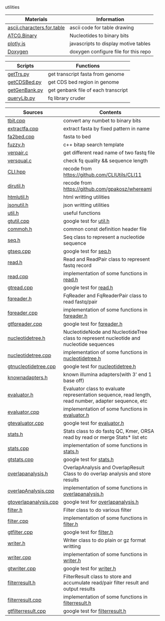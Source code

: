 utilities

|Materials|Information
|---------|-----------
|[ascii.characters.for.table](./ascii.characters.for.table)|ascii code for table drawing
|[ATCG.Binary](./ATCG.Binary)|Nucleotides to binary bits
|[plotly.js](./plotly.js)|javascripts to display motive tables
|[Doxygen](./Doxygen)|doxygen configure file for this repo

|Scripts|Functions
|-------|---------
|[getTrs.py](./getTrs.py)|get transcript fasta from genome
|[getCDSBed.py](./getCDSBed.py)|get CDS bed region in genome
|[getGenBank.py](./getGenBank.py)|get genbank file of each transcript
|[queryLib.py](./queryLib.py)|fq library cruder|  

|Sources|Contents
|----|-----------
|[tbit.cpp](./tbit.cpp)|convert any numbet to binary bits
|[extractfa.cpp](./extractfa.cpp)|extract fasta by fixed pattern in name
|[fa2bed.cpp](./fa2bed.cpp)|fasta to bed
|[fuzzy.h](./fuzzy.h)|c++ bitap search template
|[verpair.c](./verpair.c)|get different read name of two fastq file
|[versqual.c](./versqual.c)|check fq quality && sequence length
|[CLI.hpp](./CLI.hpp)|recode from https://github.com/CLIUtils/CLI11
|[dirutil.h](./dirutil.h)|recode from https://github.com/gpakosz/whereami
|[htmlutil.h](./htmlutil.h)|html writting utilities
|[jsonutil.h](./jsonutil.h)|json writting utilities
|[util.h](./util.h)|useful functions
|[gtutil.cpp](./gtutil.cpp)|google test for [util.h](./util.h)
|[commoh.h](./common.h)|common const definition header file
|[seq.h](./seq.h)|Seq class to represent a nucleotide sequence| 
|[gtseq.cpp](./gtseq.cpp)|google test for [seq.h](./seq.h)
|[read.h](./read.h)|Read and ReadPair class to represent fastq record
|[read.cpp](./read.cpp)|implementation of some functions in [read.h](./read.h)
|[gtread.cpp](./gtread.cpp)|google test for [read.h](./read.h)
|[fqreader.h](./fqreader.h)|FqReader and FqReaderPair class to read fastq/pair
|[fqreader.cpp](./fqreader.cpp)|implementation of some functions in [fqreader.h](./fqreader.h)
|[gtfqreader.cpp](./gtfqreader.cpp)|google test for [fqreader.h](./fqreader.h)
|[nucleotidetree.h](./nucleotidetree.h)|NucleotideNode and NucleotideTree class to represent nucleotide and nucleotide sequences
|[nucleotidetree.cpp](./nucleotidetree.cpp)|implementation of some functions in [nucleotidetree.h](./nucleotidetree.h)
|[gtnucleotidetree.cpp](./gtnucleotidetree.cpp)|google test for [nucleotidetree.h](./nucleotidetree.h)
|[knownadapters.h](./knownadapters.h)|known illumina adapters(with 3' end 1 base off)
|[evaluator.h](./evaluator.h)|Evaluator class to evaluate representation sequence, read length, read number, adapter sequence, etc|
|[evaluator.cpp](./evaluator.cpp)|implementation of some functions in [evaluator.h](./evaluator.h)
|[gtevaluator.cpp](./gtevaluator.cpp)|google test for [evaluator.h](./evaluator.h)
|[stats.h](./stats.h)|Stats class to do fastq QC, Kmer, ORSA read by read or merge Stats\* list etc
|[stats.cpp](./stats.cpp)|implementation of some functions in [stats.h](./stats.h)
|[gtstats.cpp](./gtstats.cpp)|google test for [stats.h](./stats.h)
|[overlapanalysis.h](./overlapanalysis.h)|OverlapAnalysis and OverlapResult Class to do overlap analysis and store results
|[overlapAnalysis.cpp](./overlapanalysis.cpp)|implementation of some functions in [overlapanalysis.h](./overlapanalysis.h)
|[gtoverlapanalysis.cpp](./gtoverlapanalysis.cpp)|google test for [overlapanalysis.h](./overlapanalysis.h)
|[filter.h](./filter.h)|Filter class to do various filter
|[filter.cpp](./filter.cpp)|implementation of some functions in [filter.h](./filter.h)
|[gtfilter.cpp](./gtfilter.cpp)|google test for [filter.h](./filter.h)
|[writer.h](./writer.h)|Writer class to do plain or gz format writting
|[writer.cpp](./writer.cpp)|implementation of some functions in [writer.h](./writer.h)
|[gtwriter.cpp](./gtwriter.cpp)|google test for [writer.h](./writer.h)
|[filterresult.h](./filterresult.h)|FilterResult class to store and accumulate read/pair filter result and output results
|[filterresult.cpp](./filterresult.cpp)|implementation of some functions in [filterresult.h](./filterresult.h)
|[gtfilterresult.cpp](./gtfilterresult.cpp)|google test for [filterresult.h](./filterresult.h)

